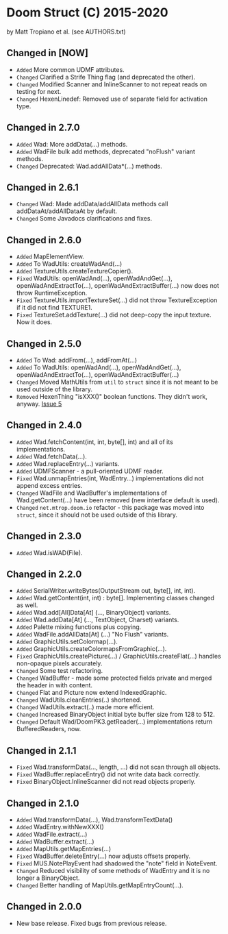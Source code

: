Doom Struct (C) 2015-2020 
=========================
by Matt Tropiano et al. (see AUTHORS.txt)


Changed in [NOW]
----------------

- `Added` More common UDMF attributes.
- `Changed` Clarified a Strife Thing flag (and deprecated the other). 
- `Changed` Modified Scanner and InlineScanner to not repeat reads on testing for next.
- `Changed` HexenLinedef: Removed use of separate field for activation type. 


Changed in 2.7.0
----------------

- `Added` Wad: More addData(...) methods.
- `Added` WadFile bulk add methods, deprecated "noFlush" variant methods. 
- `Changed` Deprecated: Wad.addAllData*(...) methods.


Changed in 2.6.1
----------------

- `Changed` Wad: Made addData/addAllData methods call addDataAt/addAllDataAt by default.
- `Changed` Some Javadocs clarifications and fixes.


Changed in 2.6.0
----------------

- `Added` MapElementView.
- `Added` To WadUtils: createWadAnd(...)
- `Added` TextureUtils.createTextureCopier().
- `Fixed` WadUtils: openWadAnd(...), openWadAndGet(...), openWadAndExtractTo(...), openWadAndExtractBuffer(...) now does not throw RuntimeException.
- `Fixed` TextureUtils.importTextureSet(...) did not throw TextureException if it did not find TEXTURE1.
- `Fixed` TextureSet.addTexture(...) did not deep-copy the input texture. Now it does.


Changed in 2.5.0
----------------

- `Added` To Wad: addFrom(...), addFromAt(...)
- `Added` To WadUtils: openWadAnd(...), openWadAndGet(...), openWadAndExtractTo(...), openWadAndExtractBuffer(...)
- `Changed` Moved MathUtils from `util` to `struct` since it is not meant to be used outside of the library.
- `Removed` HexenThing "isXXX()" boolean functions. They didn't work, anyway. [Issue 5](https://github.com/MTrop/DoomStruct/issues/5)


Changed in 2.4.0
----------------

- `Added` Wad.fetchContent(int, int, byte[], int) and all of its implementations.
- `Added` Wad.fetchData(...).
- `Added` Wad.replaceEntry(...) variants.
- `Added` UDMFScanner - a pull-oriented UDMF reader.
- `Fixed` Wad.unmapEntries(int, WadEntry...) implementations did not append excess entries.
- `Changed` WadFile and WadBuffer's implementations of Wad.getContent(...) have been removed (new interface default is used).
- `Changed` `net.mtrop.doom.io` refactor - this package was moved into `struct`, since it should not be used outside of this library.


Changed in 2.3.0
----------------

- `Added` Wad.isWAD(File).


Changed in 2.2.0
----------------

- `Added` SerialWriter.writeBytes(OutputStream out, byte[], int, int).
- `Added` Wad.getContent(int, int) : byte[]. Implementing classes changed as well.
- `Added` Wad.add[All]Data[At] (..., BinaryObject) variants.
- `Added` Wad.addData[At] (..., TextObject, Charset) variants.
- `Added` Palette mixing functions plus copying.
- `Added` WadFile.addAllData[At] (...) "No Flush" variants.
- `Added` GraphicUtils.setColormap(...).
- `Added` GraphicUtils.createColormapsFromGraphic(...).
- `Fixed` GraphicUtils.createPicture(...) / GraphicUtils.createFlat(...) handles non-opaque pixels accurately.
- `Changed` Some test refactoring.
- `Changed` WadBuffer - made some protected fields private and merged the header in with content.
- `Changed` Flat and Picture now extend IndexedGraphic.
- `Changed` WadUtils.cleanEntries(..) shortened.
- `Changed` WadUtils.extract(..) made more efficient.
- `Changed` Increased BinaryObject initial byte buffer size from 128 to 512.
- `Changed` Default Wad/DoomPK3.getReader(...) implementations return BufferedReaders, now.


Changed in 2.1.1
----------------

- `Fixed` Wad.transformData(..., length, ...) did not scan through all objects.
- `Fixed` WadBuffer.replaceEntry() did not write data back correctly.
- `Fixed` BinaryObject.InlineScanner did not read objects properly.


Changed in 2.1.0
----------------

- `Added` Wad.transformData(...), Wad.transformTextData()
- `Added` WadEntry.withNewXXX()
- `Added` WadFile.extract(...)
- `Added` WadBuffer.extract(...)
- `Added` MapUtils.getMapEntries(...)
- `Fixed` WadBuffer.deleteEntry(...) now adjusts offsets properly.
- `Fixed` MUS.NotePlayEvent had shadowed the "note" field in NoteEvent.
- `Changed` Reduced visibility of some methods of WadEntry and it is no longer a BinaryObject.
- `Changed` Better handling of MapUtils.getMapEntryCount(...).


Changed in 2.0.0
----------------

- New base release. Fixed bugs from previous release.

